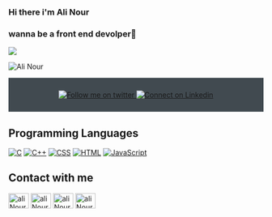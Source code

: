 ### Hi there i'm Ali Nour 
###                                  wanna be a front end devolper👋 


<img src="https://static2.srcdn.com/wordpress/wp-content/uploads/2021/11/Joe-You.jpg?q=50&fit=crop&w=740&h=370&dpr=1.5">
    
<p align="left"> <img src="https://komarev.com/ghpvc/?username=alin00r&label=Profile%20views&color=0e75b6&style=flat" alt="Ali Nour" /> 
</p>
    
<div align="center" style="background:#414a50; padding: 25px 0;">
    <a href="https://twitter.com/Alimuha84479016">
        <img src="https://raw.githubusercontent.com/Iwi4a/iwi4a/master/assets/twitter.svg" alt="Follow me on twitter">
    </a>
     <a href="https://www.linkedin.com/in/ali-nour-3309581b9/">
        <img src="https://raw.githubusercontent.com/Iwi4a/iwi4a/master/assets/linkedin.svg" alt="Connect on Linkedin">
    </a>
</div>
<h2> Programming Languages</h2>

<p>
    <a href="#"><img alt="C" src="https://img.shields.io/badge/C%20-%232370ED.svg?logo=c&logoColor=white"></a>
    <a href="#"><img alt="C++" src="https://img.shields.io/badge/C++%20-%2300599C.svg?logo=c%2B%2B&logoColor=white"></a>
    <a href="#"><img alt="CSS" src="https://img.shields.io/badge/CSS%20-%231572B6.svg?logo=css3&logoColor=white"></a>
    <a href="#"><img alt="HTML" src="https://img.shields.io/badge/HTML%20-%23E34F26.svg?logo=html5&logoColor=white"></a>
    <a href="#"><img alt="JavaScript" src="https://img.shields.io/badge/JavaScript%20-%23F7DF1E.svg?logo=javascript&logoColor=black"></a>
   
</p>
    <h2 align="left">Contact with me</h2>
<p align="left">
  <a href="https://www.linkedin.com/in/ali-nour-3309581b9/" target="blank"><img align="center"
      src="https://raw.githubusercontent.com/rahuldkjain/github-profile-readme-generator/master/src/images/icons/Social/linked-in-alt.svg"
      alt="ali Nour" height="30" width="40" /></a>                                       
  <a href="https://fb.com/abo2002nour/" target="blank"><img align="center"
      src="https://raw.githubusercontent.com/rahuldkjain/github-profile-readme-generator/master/src/images/icons/Social/facebook.svg"
      alt="ali Nour" height="30" width="40" /></a>                                      
  <a href="https://instagram.com/therealalin00r" target="blank"><img align="center"
      src="https://raw.githubusercontent.com/rahuldkjain/github-profile-readme-generator/master/src/images/icons/Social/instagram.svg"
      alt="ali Nour" height="30" width="40" /></a>                                        
 <a href="https://twitter.com/Alimuha84479016" target="blank"><img align="center"
      src="https://raw.githubusercontent.com/rahuldkjain/github-profile-readme-generator/master/src/images/icons/Social/twitter.svg"
      alt="ali Nour" height="30" width="40" /></a>
</p>


  
